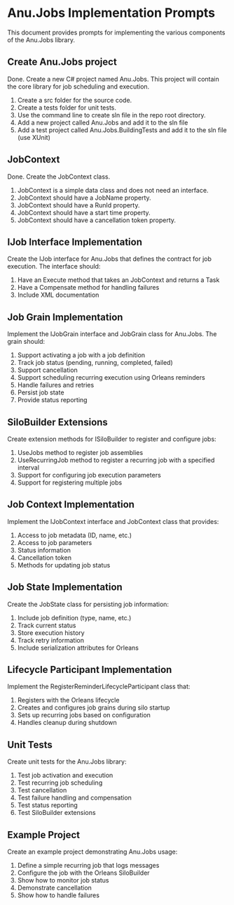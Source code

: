 # Anu.Jobs Implementation Prompts

This document provides prompts for implementing the various components of the Anu.Jobs library.

## Create Anu.Jobs project

Done.
Create a new C# project named Anu.Jobs. This project will contain the core library for job scheduling and execution.

1. Create a src folder for the source code.
2. Create a tests folder for unit tests.
3. Use the command line to create sln file in the repo root directory.
4. Add a new project called Anu.Jobs and add it to the sln file
5. Add a test project called Anu.Jobs.BuildingTests and add it to the sln file (use XUnit)

## JobContext

Done.
Create the JobContext class.

1. JobContext is a simple data class and does not need an interface.
2. JobContext should have a JobName property.
3. JobContext should have a RunId property.
4. JobContext should have a start time property.
5. JobContext should have a cancellation token property.

## IJob Interface Implementation

Create the IJob interface for Anu.Jobs that defines the contract for job execution. The interface should:

1. Have an Execute method that takes an JobContext and returns a Task
2. Have a Compensate method for handling failures
3. Include XML documentation

## Job Grain Implementation

Implement the IJobGrain interface and JobGrain class for Anu.Jobs. The grain should:

1. Support activating a job with a job definition
2. Track job status (pending, running, completed, failed)
3. Support cancellation
4. Support scheduling recurring execution using Orleans reminders
5. Handle failures and retries
6. Persist job state
7. Provide status reporting

## SiloBuilder Extensions

Create extension methods for ISiloBuilder to register and configure jobs:

1. UseJobs method to register job assemblies
2. UseRecurringJob method to register a recurring job with a specified interval
3. Support for configuring job execution parameters
4. Support for registering multiple jobs

## Job Context Implementation

Implement the IJobContext interface and JobContext class that provides:

1. Access to job metadata (ID, name, etc.)
2. Access to job parameters
3. Status information
4. Cancellation token
5. Methods for updating job status

## Job State Implementation

Create the JobState class for persisting job information:

1. Include job definition (type, name, etc.)
2. Track current status
3. Store execution history
4. Track retry information
5. Include serialization attributes for Orleans

## Lifecycle Participant Implementation

Implement the RegisterReminderLifecycleParticipant class that:

1. Registers with the Orleans lifecycle
2. Creates and configures job grains during silo startup
3. Sets up recurring jobs based on configuration
4. Handles cleanup during shutdown

## Unit Tests

Create unit tests for the Anu.Jobs library:

1. Test job activation and execution
2. Test recurring job scheduling
3. Test cancellation
4. Test failure handling and compensation
5. Test status reporting
6. Test SiloBuilder extensions

## Example Project

Create an example project demonstrating Anu.Jobs usage:

1. Define a simple recurring job that logs messages
2. Configure the job with the Orleans SiloBuilder
3. Show how to monitor job status
4. Demonstrate cancellation
5. Show how to handle failures
